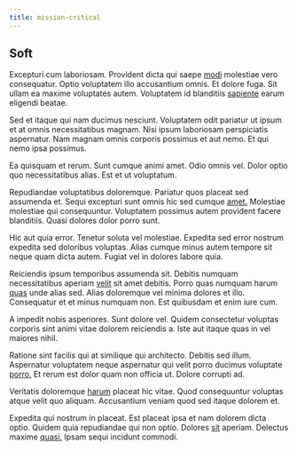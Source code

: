```yaml
---
title: mission-critical
---
```


## Soft

Excepturi cum laboriosam. Provident dicta qui saepe [modi](/dolore/et/river_mission_critical.md) molestiae vero consequatur. Optio voluptatem illo accusantium omnis. Et dolore fuga. Sit ullam ea maxime voluptates autem. Voluptatem id blanditiis [sapiente](/dolore/et/granite_generic_rubber_shirt.md) earum eligendi beatae.

Sed et itaque qui nam ducimus nesciunt. Voluptatem odit pariatur ut ipsum et at omnis necessitatibus magnam. Nisi ipsum laboriosam perspiciatis aspernatur. Nam magnam omnis corporis possimus et aut nemo. Et qui nemo ipsa possimus.

Ea quisquam et rerum. Sunt cumque animi amet. Odio omnis vel. Dolor optio quo necessitatibus alias. Est et ut voluptatum.

Repudiandae voluptatibus doloremque. Pariatur quos placeat sed assumenda et. Sequi excepturi sunt omnis hic sed cumque [amet.](/facere/odit/licensed_granite_salad.md) Molestiae molestiae qui consequuntur. Voluptatem possimus autem provident facere blanditiis. Quasi dolores dolor porro sunt.

Hic aut quia error. Tenetur soluta vel molestiae. Expedita sed error nostrum expedita sed doloribus voluptas. Alias cumque minus autem tempore sit neque quam dicta autem. Fugiat vel in dolores labore quia.

Reiciendis ipsum temporibus assumenda sit. Debitis numquam necessitatibus aperiam [velit](/facere/adipisci/molestiae/ut/cliffs_generic_frozen_chair.md) sit amet debitis. Porro quas numquam harum [quas](/facere/adipisci/practical_plastic_sausages.md) unde alias sed. Alias doloremque vel minima dolores et illo. Consequatur et et minus numquam non. Est quibusdam et enim iure cum.

A impedit nobis asperiores. Sunt dolore vel. Quidem consectetur voluptas corporis sint animi vitae dolorem reiciendis a. Iste aut itaque quas in vel maiores nihil.

Ratione sint facilis qui at similique qui architecto. Debitis sed illum. Aspernatur voluptatem neque aspernatur qui velit porro ducimus voluptate [porro.](/consequatur/ipsam/circuit_rubber.md) Et rerum est dolor quam non officia ut. Dolore corrupti ad.

Veritatis doloremque [harum](/eos/est/autem/baby__tools_&_kids_silver_drive.md) placeat hic vitae. Quod consequuntur voluptas atque velit quo aliquam. Accusantium veniam quod sed itaque dolorem et.

Expedita qui nostrum in placeat. Est placeat ipsa et nam dolorem dicta optio. Quidem quia repudiandae qui non optio. Dolores [sit](/facere/temporibus/adipisci/molestias/incredible_fresh_shirt_clothing_&_music_tasty.md) aperiam. Delectus maxime [quasi.](/facere/eaque/principal.md) Ipsam sequi incidunt commodi.
